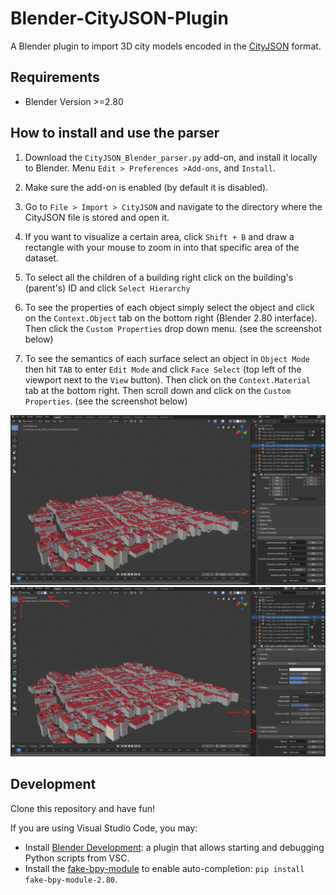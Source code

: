 # Blender-CityJSON-Plugin

A Blender plugin to import 3D city models encoded in the [CityJSON](http://cityjson.org) format.

## Requirements

- Blender Version >=2.80


## How to install and use the parser

1. Download the `CityJSON_Blender_parser.py` add-on, and install it locally to Blender. Menu `Edit > Preferences >Add-ons`, and `Install`. 

2. Make sure the add-on is enabled (by default it is disabled).

3. Go to `File > Import > CityJSON` and navigate to the directory where the CityJSON file is stored and open it.

4. If you want to visualize a certain area, click `Shift + B` and draw a rectangle with your mouse to zoom in into that specific area of the dataset.

5. To select all the children of a building right click on the building's (parent's) ID and click `Select Hierarchy`

6. To see the properties of each object simply select the object and click on the `Context.Object` tab on the bottom right (Blender 2.80 interface). Then click the `Custom Properties` drop down menu. (see the screenshot below)

7. To see the semantics of each surface select an object in `Object Mode` then hit `TAB` to enter `Edit Mode` and click `Face Select` (top left of the viewport next to the `View` button). Then click on the `Context.Material` tab at the bottom right. Then scroll down and click on the `Custom Properties`. (see the screenshot below)

![](attributes.png) 
![](semantics.png)


## Development

Clone this repository and have fun!

If you are using Visual Studio Code, you may:

- Install [Blender Development](jacqueslucke.blender-development
): a plugin that allows starting and debugging Python scripts from VSC.
- Install the [fake-bpy-module](https://github.com/nutti/fake-bpy-module) to enable auto-completion: `pip install fake-bpy-module-2.80`.

